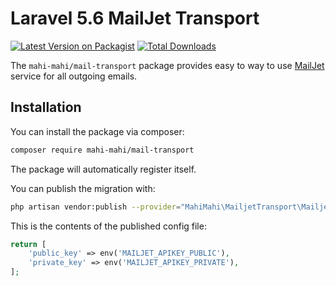 # Laravel 5.6 MailJet Transport

[![Latest Version on Packagist](https://img.shields.io/packagist/v/mahi-mahi/mail-transport.svg?style=flat-square)](https://packagist.org/packages/mahi-mahi/mail-transport)
[![Total Downloads](https://img.shields.io/packagist/dt/mahi-mahi/mail-transport.svg?style=flat-square)](https://packagist.org/packages/mahi-mahi/mail-transport)

The `mahi-mahi/mail-transport` package provides easy to way to use [MailJet](https://www.mailjet.com/) service for all outgoing emails.

## Installation

You can install the package via composer:

``` bash
composer require mahi-mahi/mail-transport
```

The package will automatically register itself.

You can publish the migration with:
```bash
php artisan vendor:publish --provider="MahiMahi\MailjetTransport\MailjetTransportServiceProvider" --tag="config"
```

This is the contents of the published config file:

```php
return [
    'public_key' => env('MAILJET_APIKEY_PUBLIC'),
    'private_key' => env('MAILJET_APIKEY_PRIVATE'),
];
```
